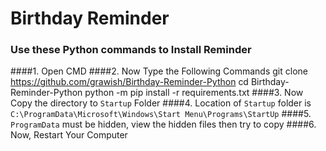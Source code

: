 # **Birthday Reminder**

### Use these Python commands to Install Reminder
####1. Open CMD
####2. Now Type the Following Commands
    git clone https://github.com/grawish/Birthday-Reminder-Python
    cd Birthday-Reminder-Python
    python -m pip install -r requirements.txt
####3. Now Copy the directory to `Startup` Folder
####4. Location of `Startup` folder is `C:\ProgramData\Microsoft\Windows\Start Menu\Programs\StartUp`
####5. `ProgramData` must be hidden, view the hidden files then try to copy 
####6. Now, Restart Your Computer

